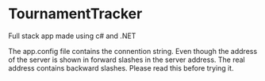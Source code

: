 # TournamentTracker
Full stack app made using c# and .NET


The app.config file contains the connention string.
Even though the address of the server is shown in forward slashes in the server address. The real address contains backward slashes. Please read this before trying it.
